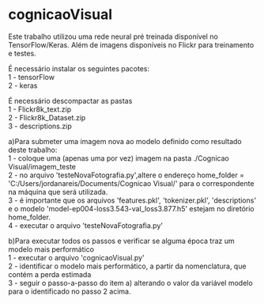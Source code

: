 # cognicaoVisual

Este trabalho utilizou uma rede neural pré treinada disponível no TensorFlow/Keras.
Além de imagens disponíveis no Flickr para treinamento e testes.

É necessário instalar os seguintes pacotes:</br>
1 - tensorFlow</br>
2 - keras</br>

É necessário descompactar as pastas </br>
1 - Flickr8k_text.zip</br>
2 - Flickr8k_Dataset.zip</br>
3 - descriptions.zip</br>

a)Para submeter uma imagem nova ao modelo definido como resultado deste trabalho:</br>
1 - coloque uma (apenas uma por vez) imagem na pasta ./Cognicao Visual/imagem_teste</br>
2 - no arquivo 'testeNovaFotografia.py',altere o endereço home_folder = 'C:/Users/jordanareis/Documents/Cognicao Visual/' para o correspondente na máquina que será utilizada.</br>
3 - é importante que os arquivos 'features.pkl', 'tokenizer.pkl', 'descriptions' e o modelo 'model-ep004-loss3.543-val_loss3.877.h5' estejam no diretório home_folder.</br>
4 - executar o arquivo 'testeNovaFotografia.py'</br>

b)Para executar todos os passos e verificar se alguma época traz um modelo mais performático</br>
1 - executar o arquivo 'cognicaoVisual.py'</br>
2 - identificar o modelo mais performático, a partir da nomenclatura, que contém a perda estimada</br>
3 - seguir o passo-a-passo do item a) alterando o valor da variável modelo para o identificado no passo 2 acima.</br>
